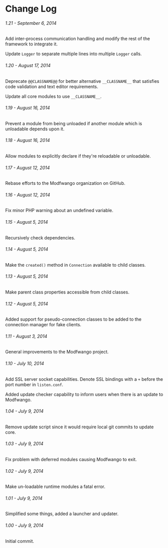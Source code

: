 Change Log
==========

###### 1.21 - September 6, 2014
Add inter-process communication handling and modify the rest of the framework to
integrate it.

Update `Logger` to separate multiple lines into multiple `Logger` calls.

###### 1.20 - August 17, 2014
Deprecate `@@CLASSNAME@@` for better alternative `__CLASSNAME__` that satisfies
code validation and text editor requirements.

Update all core modules to use `__CLASSNAME__`.

###### 1.19 - August 16, 2014
Prevent a module from being unloaded if another module which is unloadable
depends upon it.

###### 1.18 - August 16, 2014
Allow modules to explicitly declare if they're reloadable or unloadable.

###### 1.17 - August 12, 2014
Rebase efforts to the Modfwango organization on GitHub.

###### 1.16 - August 12, 2014
Fix minor PHP warning about an undefined variable.

###### 1.15 - August 5, 2014
Recursively check dependencies.

###### 1.14 - August 5, 2014
Make the `created()` method in `Connection` available to child classes.

###### 1.13 - August 5, 2014
Make parent class properties accessible from child classes.

###### 1.12 - August 5, 2014
Added support for pseudo-connection classes to be added to the connection
manager for fake clients.

###### 1.11 - August 3, 2014
General improvements to the Modfwango project.

###### 1.10 - July 10, 2014
Add SSL server socket capabilities.  Denote SSL bindings with a `+` before the
port number in `listen.conf`.

Added update checker capability to inform users when there is an update to
Modfwango.

###### 1.04 - July 9, 2014
Remove update script since it would require local git commits to update core.

###### 1.03 - July 9, 2014
Fix problem with deferred modules causing Modfwango to exit.

###### 1.02 - July 9, 2014
Make un-loadable runtime modules a fatal error.

###### 1.01 - July 9, 2014
Simplified some things, added a launcher and updater.

###### 1.00 - July 9, 2014
Initial commit.
